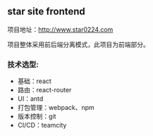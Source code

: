 ## star site frontend

项目地址：http://www.star0224.com

项目整体采用前后端分离模式，此项目为前端部分。

### 技术选型:
- 基础：react
- 路由：react-router
- UI：antd
- 打包管理：webpack、npm
- 版本控制：git
- CI/CD：teamcity
